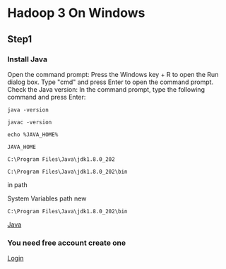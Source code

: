 # Hadoop 3 On Windows
## Step1
### Install Java 

Open the command prompt: Press the Windows key + R to open the Run dialog box. Type "cmd" and press Enter to open the command prompt.
Check the Java version: In the command prompt, type the following command and press Enter:

```
java -version
```

```
javac -version
```

```
echo %JAVA_HOME%
```

```JAVA_HOME```
```
C:\Program Files\Java\jdk1.8.0_202
```

```
C:\Program Files\Java\jdk1.8.0_202\bin
```

in path

System Variables path new 
```
C:\Program Files\Java\jdk1.8.0_202\bin
```


[Java](https://www.oracle.com/java/technologies/javase/javase8-archive-downloads.html)

### You need free account create one

[Login](https://login.oracle.com/mysso/signon.jsp)
